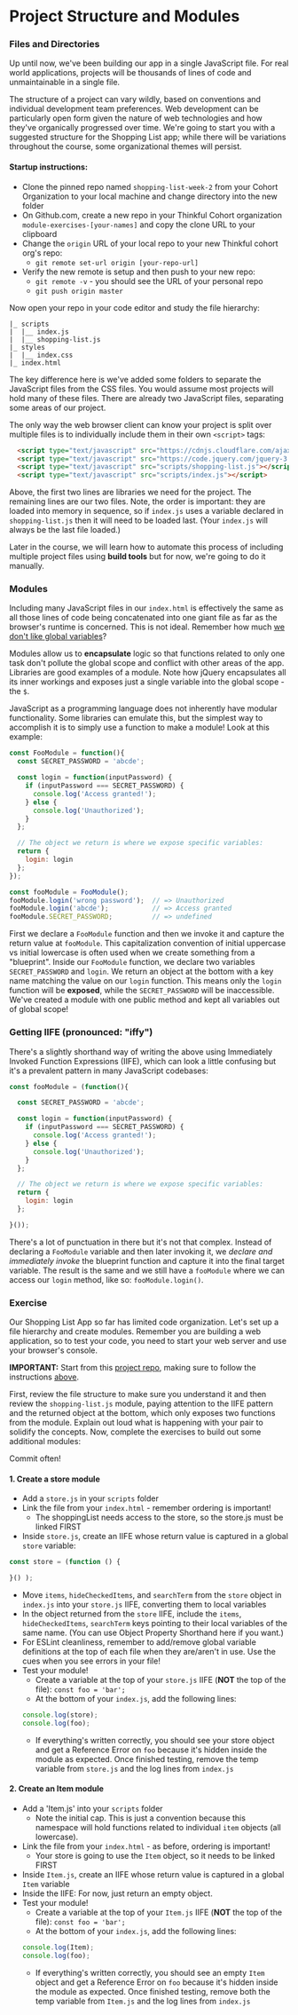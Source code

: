 # Project Structure and Modules

### Files and Directories

Up until now, we've been building our app in a single JavaScript file. For real world applications, projects will be thousands of lines of code and unmaintainable in a single file. 

The structure of a project can vary wildly, based on conventions and individual development team preferences. Web development can be  particularly open form given the nature of web technologies and how they've organically progressed over time. We're going to start you with a suggested structure for the Shopping List app; while there will be variations throughout the course, some organizational themes will persist.

#### Startup instructions:

* Clone the pinned repo named `shopping-list-week-2` from your Cohort Organization to your local machine and change directory into the new folder
* On Github.com, create a new repo in your Thinkful Cohort organization `module-exercises-[your-names]` and copy the clone URL to your clipboard
* Change the `origin` URL of your local repo to your new Thinkful cohort org's repo:
  * `git remote set-url origin [your-repo-url]`
* Verify the new remote is setup and then push to your new repo:
  * `git remote -v` - you should see the URL of your personal repo
  * `git push origin master`

Now open your repo in your code editor and study the file hierarchy:

```
|_ scripts
|  |__ index.js
|  |__ shopping-list.js
|_ styles
|  |__ index.css
|_ index.html
```

The key difference here is we've added some folders to separate the JavaScript files from the CSS files. You would assume most projects will hold many of these files. There are already two JavaScript files, separating some areas of our project. 

The only way the web browser client can know your project is split over multiple files is to individually include them in their own `<script>` tags:

```html
  <script type="text/javascript" src="https://cdnjs.cloudflare.com/ajax/libs/cuid/1.3.8/browser-cuid.min.js"></script>
  <script type="text/javascript" src="https://code.jquery.com/jquery-3.2.1.min.js"></script>
  <script type="text/javascript" src="scripts/shopping-list.js"></script>
  <script type="text/javascript" src="scripts/index.js"></script>
```

Above, the first two lines are libraries we need for the project. The remaining lines are our two files. Note, the order is important: they are loaded into memory in sequence, so if `index.js` uses a variable declared in `shopping-list.js` then it will need to be loaded last. (Your `index.js` will always be the last file loaded.)

Later in the course, we will learn how to automate this process of including multiple project files using **build tools** but for now, we're going to do it manually. 

### Modules

Including many JavaScript files in our `index.html` is effectively the same as all those lines of code being concatenated into one giant file as far as the browser's runtime is concerned. This is not ideal. Remember how much [we don't like global variables](https://www.google.com/search?q=why+are+global+variables+evil+javascript)? 

Modules allow us to **encapsulate** logic so that functions related to only one task don't pollute the global scope and conflict with other areas of the app. Libraries are good examples of a module. Note how jQuery encapsulates all its inner workings and exposes just a single variable into the global scope - the `$`. 

JavaScript as a programming language does not inherently have modular functionality. Some libraries can emulate this, but the simplest way to accomplish it is to simply use a function to make a module! Look at this example:

```javascript
const FooModule = function(){
  const SECRET_PASSWORD = 'abcde';

  const login = function(inputPassword) {
    if (inputPassword === SECRET_PASSWORD) {
      console.log('Access granted!');
    } else {
      console.log('Unauthorized');
    }
  };

  // The object we return is where we expose specific variables:
  return {
    login: login
  };
});

const fooModule = FooModule();
fooModule.login('wrong password');  // => Unauthorized
fooModule.login('abcde');           // => Access granted
fooModule.SECRET_PASSWORD;          // => undefined
```

First we declare a `FooModule` function and then we invoke it and capture the return value at `fooModule`.  This capitalization convention of initial uppercase vs initial lowercase is often used when we create something from a "blueprint". Inside our `FooModule` function, we declare two variables `SECRET_PASSWORD` and `login`. We return an object at the bottom with a key name matching the value on our `login` function.  This means only the `login` function will be **exposed**, while the `SECRET_PASSWORD` will be inaccessible.  We've created a module with one public method and kept all variables out of global scope!

### Getting IIFE (pronounced: "iffy")

There's a slightly shorthand way of writing the above using Immediately Invoked Function Expressions (IIFE), which can look a little confusing but it's a prevalent pattern in many JavaScript codebases:

```javascript
const fooModule = (function(){

  const SECRET_PASSWORD = 'abcde';

  const login = function(inputPassword) {
    if (inputPassword === SECRET_PASSWORD) {
      console.log('Access granted!');
    } else {
      console.log('Unauthorized');
    }
  };

  // The object we return is where we expose specific variables:
  return {
    login: login
  };

}());
```

There's a lot of punctuation in there but it's not that complex. Instead of declaring a `FooModule` variable and then later invoking it, we *declare and immediately invoke* the blueprint function and capture it into the final target variable. The result is the same and we still have a `fooModule` where we can access our `login` method, like so: `fooModule.login()`.


### Exercise

Our Shopping List App so far has limited code organization. Let's set up a file hierarchy and create modules. Remember you are building a web application, so to test your code, you need to start your web server and use your browser's console.

**IMPORTANT:** Start from this [project repo](https://github.com/rich-at-thinkful/shopping-list-01/tree/master), making sure to follow the instructions [above](#startup-instructions). 

First, review the file structure to make sure you understand it and then review the `shopping-list.js` module, paying attention to the IIFE pattern and the returned object at the bottom, which only exposes two functions from the module. Explain out loud what is happening with your pair to solidify the concepts. Now, complete the exercises to build out some additional modules:

Commit often!

#### 1. Create a store module
- Add a `store.js` in your `scripts` folder
- Link the file from your `index.html` - remember ordering is important!
  - The shoppingList needs access to the store, so the store.js must be linked FIRST
- Inside `store.js`, create an IIFE whose return value is captured in a global `store` variable:
```javascript
const store = (function () {

}() );
``` 
- Move `items`, `hideCheckedItems`, and `searchTerm` from the `store` object in `index.js` into your `store.js` IIFE, converting them to local variables
- In the object returned from the `store` IIFE, include the `items`, `hideCheckedItems`, `searchTerm` keys pointing to their local variables of the same name. (You can use Object Property Shorthand here if you want.)
- For ESLint cleanliness, remember to add/remove global variable definitions at the top of each file when they are/aren't in use. Use the cues when you see errors in your file!
- Test your module! 
  - Create a variable at the top of your `store.js` IIFE (**NOT** the top of the file): `const foo = 'bar';` 
  - At the bottom of your `index.js`, add the following lines:
  ```javascript
  console.log(store);
  console.log(foo);
  ```
  - If everything's written correctly, you should see your store object and get a Reference Error on `foo` because it's hidden inside the module as expected. Once finished testing, remove the temp variable from `store.js` and the log lines from `index.js`

#### 2. Create an Item module
- Add a 'Item.js' into your `scripts` folder
  - Note the initial cap. This is just a convention because this namespace will hold functions related to individual `item` objects (all lowercase).
- Link the file from your `index.html` - as before, ordering is important!
  - Your store is going to use the `Item` object, so it needs to be linked FIRST
- Inside `Item.js`, create an IIFE whose return value is captured in a global `Item` variable
- Inside the IIFE: For now, just return an empty object.
- Test your module! 
  - Create a variable at the top of your `Item.js` IIFE (**NOT** the top of the file): `const foo = 'bar';` 
  - At the bottom of your `index.js`, add the following lines:
  ```javascript
  console.log(Item);
  console.log(foo);
  ```
  - If everything's written correctly, you should see an empty `Item` object and get a Reference Error on `foo` because it's hidden inside the module as expected. Once finished testing, remove both the temp variable from `Item.js` and the log lines from `index.js`
